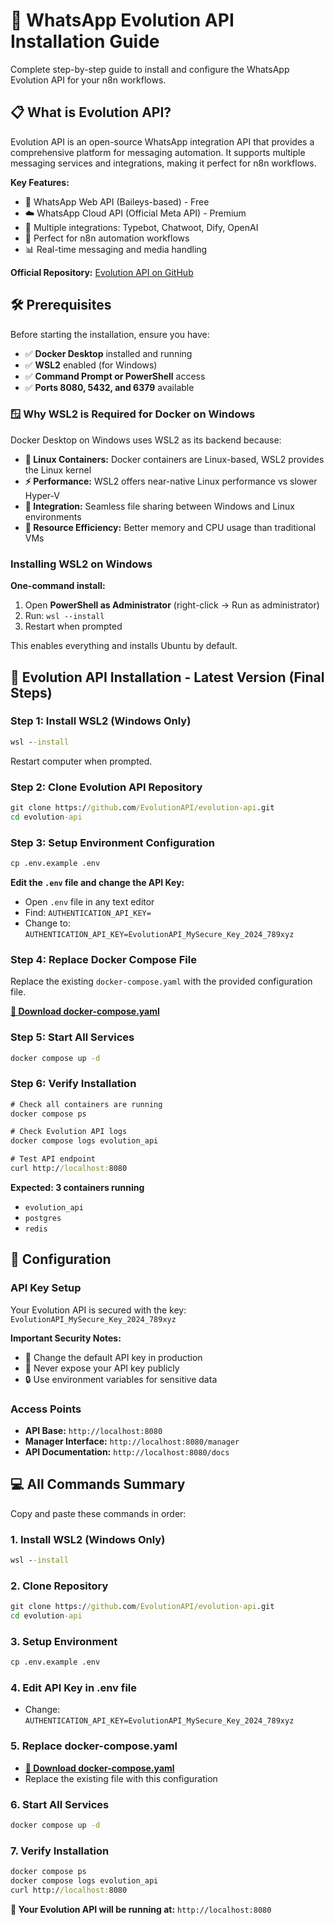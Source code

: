 # 🚀 WhatsApp Evolution API Installation Guide

Complete step-by-step guide to install and configure the WhatsApp Evolution API for your n8n workflows.

## 📋 What is Evolution API?

Evolution API is an open-source WhatsApp integration API that provides a comprehensive platform for messaging automation. It supports multiple messaging services and integrations, making it perfect for n8n workflows.

**Key Features:**
- 📱 WhatsApp Web API (Baileys-based) - Free
- ☁️ WhatsApp Cloud API (Official Meta API) - Premium
- 🤖 Multiple integrations: Typebot, Chatwoot, Dify, OpenAI
- 🔗 Perfect for n8n automation workflows
- 📊 Real-time messaging and media handling

**Official Repository:** [Evolution API on GitHub](https://github.com/EvolutionAPI/evolution-api)

## 🛠️ Prerequisites

Before starting the installation, ensure you have:

- ✅ **Docker Desktop** installed and running
- ✅ **WSL2** enabled (for Windows)
- ✅ **Command Prompt or PowerShell** access
- ✅ **Ports 8080, 5432, and 6379** available

### 🪟 **Why WSL2 is Required for Docker on Windows**

Docker Desktop on Windows uses WSL2 as its backend because:
- **🐧 Linux Containers:** Docker containers are Linux-based, WSL2 provides the Linux kernel
- **⚡ Performance:** WSL2 offers near-native Linux performance vs slower Hyper-V
- **🔗 Integration:** Seamless file sharing between Windows and Linux environments
- **💾 Resource Efficiency:** Better memory and CPU usage than traditional VMs

### **Installing WSL2 on Windows**

**One-command install:**

1. Open **PowerShell as Administrator** (right-click → Run as administrator)
2. Run: `wsl --install`
3. Restart when prompted

This enables everything and installs Ubuntu by default.

## 🚀 Evolution API Installation - Latest Version (Final Steps)

### Step 1: Install WSL2 (Windows Only)

```cmd
wsl --install
```
Restart computer when prompted.

### Step 2: Clone Evolution API Repository

```cmd
git clone https://github.com/EvolutionAPI/evolution-api.git
cd evolution-api
```

### Step 3: Setup Environment Configuration

```cmd
cp .env.example .env
```

**Edit the `.env` file and change the API Key:**
- Open `.env` file in any text editor
- Find: `AUTHENTICATION_API_KEY=`
- Change to: `AUTHENTICATION_API_KEY=EvolutionAPI_MySecure_Key_2024_789xyz`

### Step 4: Replace Docker Compose File

Replace the existing `docker-compose.yaml` with the provided configuration file.

**[📁 Download docker-compose.yaml](../docker-compose.yaml)**

### Step 5: Start All Services

```cmd
docker compose up -d
```

### Step 6: Verify Installation

```cmd
# Check all containers are running
docker compose ps

# Check Evolution API logs
docker compose logs evolution_api

# Test API endpoint
curl http://localhost:8080
```

**Expected: 3 containers running**
- `evolution_api`
- `postgres`
- `redis`

## 🔧 Configuration

### API Key Setup

Your Evolution API is secured with the key: `EvolutionAPI_MySecure_Key_2024_789xyz`

**Important Security Notes:**
- 🔐 Change the default API key in production
- 🚫 Never expose your API key publicly
- 🔒 Use environment variables for sensitive data

### Access Points

- **API Base:** `http://localhost:8080`
- **Manager Interface:** `http://localhost:8080/manager`
- **API Documentation:** `http://localhost:8080/docs`

## 💻 **All Commands Summary**

Copy and paste these commands in order:

### **1. Install WSL2 (Windows Only)**
```cmd
wsl --install
```

### **2. Clone Repository**
```cmd
git clone https://github.com/EvolutionAPI/evolution-api.git
cd evolution-api
```

### **3. Setup Environment**
```cmd
cp .env.example .env
```

### **4. Edit API Key in .env file**
- Change: `AUTHENTICATION_API_KEY=EvolutionAPI_MySecure_Key_2024_789xyz`

### **5. Replace docker-compose.yaml**
- **[📁 Download docker-compose.yaml](../docker-compose.yaml)**
- Replace the existing file with this configuration

### **6. Start All Services**
```cmd
docker compose up -d
```

### **7. Verify Installation**
```cmd
docker compose ps
docker compose logs evolution_api
curl http://localhost:8080
```

**🎯 Your Evolution API will be running at:** `http://localhost:8080`

